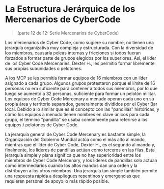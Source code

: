 # La Estructura Jerárquica de los Mercenarios de CyberCode
 > (parte 12 de 12: Serie Mercenarios de CyberCode)

 Los mercenarios de Cyber ​​Code, como sugiere su nombre, no tienen una jerarquía organizativa muy compleja y estructurada.  Con la diversidad de los miembros, causaría peleas internas y fricciones si todos fueran forzados a formar parte de grupos elegidos por los superiores.  Así, el líder de los Cyber ​​Code Mercenaries, Dexter H., les permitió formar libremente sus propias subunidades o pelotones.

 A los MCP se les permitía formar equipos de 16 miembros con un líder asignado a cada grupo.  Algunos grupos protestaron porque el límite de 16 personas no era suficiente para contener a todos sus miembros, por lo que luego se aumentó a 32 personas, suficiente para formar un pelotón militar.  Los equipos de Cyber ​​Code Mercenary a menudo operan cada uno en su propia área y territorio separados, generalmente divididos por el Cyber ​​​​Bar local.  Debido a lo similar que es el concepto con las "pandillas" históricas, y cómo los equipos a menudo tienen nombres en clave únicos para cada grupo, el término "pandilla" se usaba comúnmente para referirse a los equipos / pelotones de Cyber ​​​​Code.

 La jerarquía general de Cyber ​​Code Mercenary es bastante simple, la Organización del Gobierno Mundial actúa como el más alto al mando, mientras que el líder de Cyber ​​Code, Dexter H., es el segundo al mando y, finalmente, los líderes de pandillas actúan como terceros en las filas.  Esta jerarquía simple y plana significa que no hay superioridad entre los miembros de Cyber ​​Code Mercenary, y los líderes de pandillas solo actúan como intermediarios cuando los altos mandos dan una orden y la distribuyen a los otros miembros.  Una jerarquía tan simple también permite una respuesta rápida a despliegues repentinos y emergencias que requieren personal de apoyo lo más rápido posible.
